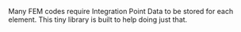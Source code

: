  Many FEM codes require Integration Point Data to be stored for each element. This tiny library is built to help doing just that.
